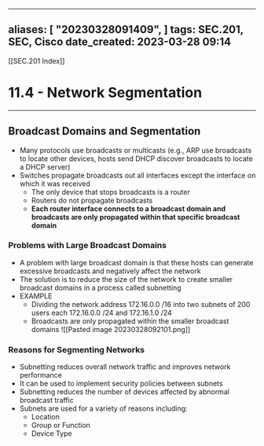 
---
aliases: [ "20230328091409",  ]
tags: SEC.201, SEC, Cisco
date_created: 2023-03-28 09:14
---
[[SEC.201 Index]]
# 11.4 - Network Segmentation
---
## Broadcast Domains and Segmentation
- Many protocols use broadcasts or multicasts (e.g., ARP use broadcasts to locate other devices, hosts send DHCP discover broadcasts to locate a DHCP server)
- Switches propagate broadcasts out all interfaces except the interface on which it was received
	- The only device that stops broadcasts is a router
	- Routers do not propagate broadcasts
	- **Each router interface connects to a broadcast domain and broadcasts are only propagated within that specific broadcast domain**

### Problems with Large Broadcast Domains 
- A problem with large broadcast domain is that these hosts can generate excessive broadcasts and negatively affect the network
- The solution is to reduce the size of the network to create smaller broadcast domains in a process called subnetting
- EXAMPLE
	- Dividing the network address 172.16.0.0 /16 into two subnets of 200 users each 172.16.0.0 /24 and 172.16.1.0 /24
	- Broadcasts are only propagated within the smaller broadcast domains
![[Pasted image 20230328092101.png]]

### Reasons for Segmenting Networks
- Subnetting reduces overall network traffic and improves network performance
- It can be used to implement security policies between subnets
- Subnetting reduces the number of devices affected by abnormal broadcast traffic
- Subnets are used for a variety of reasons including:
	- Location
	- Group or Function
	- Device Type